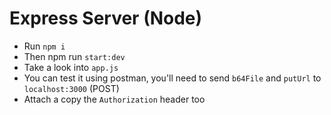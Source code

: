 # Express Server (Node)

- Run `npm i`
- Then npm run `start:dev`
- Take a look into `app.js`
- You can test it using postman, you'll need to send `b64File` and `putUrl` to `localhost:3000` (POST)
- Attach a copy the `Authorization` header too

